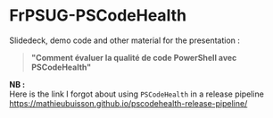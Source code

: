 # FrPSUG-PSCodeHealth

Slidedeck, demo code and other material for the presentation :  

> **"Comment évaluer la qualité de code PowerShell avec PSCodeHealth"**  


**NB :**  
Here is the link I forgot about using `PSCodeHealth` in a release pipeline  
https://mathieubuisson.github.io/pscodehealth-release-pipeline/
